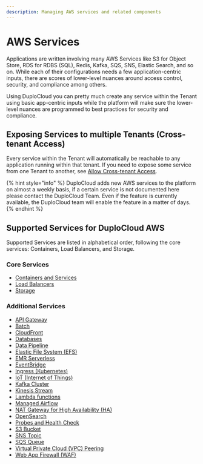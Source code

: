 ```yaml
---
description: Managing AWS services and related components
---
```


# AWS Services

Applications are written involving many AWS Services like S3 for Object Store, RDS for RDBS (SQL), Redis, Kafka, SQS, SNS, Elastic Search, and so on. While each of their configurations needs a few application-centric inputs, there are scores of lower-level nuances around access control, security, and compliance among others.

Using DuploCloud you can pretty much create any service within the Tenant using basic app-centric inputs while the platform will make sure the lower-level nuances are programmed to best practices for security and compliance.&#x20;

## Exposing Services to multiple Tenants (Cross-tenant Access)

Every service within the Tenant will automatically be reachable to any application running within that tenant. If you need to expose some service from one Tenant to another, see [Allow Cross-tenant Access](../../user-administration/access-control/tenant-access/cross-tenant-access.md).

{% hint style="info" %}
DuploCloud adds new AWS services to the platform on almost a weekly basis, if a certain service is not documented here please contact the DuploCloud Team. Even if the feature is currently available, the DuploCloud team will enable the feature in a matter of days.
{% endhint %}

## Supported Services for DuploCloud AWS

Supported Services are listed in alphabetical order, following the core services:  Containers, Load Balancers, and Storage.

### Core Services

* [Containers and Services](containers/)
* [Load Balancers](load-balancers/)
* [Storage](../../aws-user-guide/aws-services/storage/)

### Additional Services

* [API Gateway](../../aws-user-guide/aws-services/api-gateway.md)
* [Batch](../../aws-user-guide/aws-services/batch.md)
* [CloudFront](../../aws-user-guide/aws-services/cloudfront.md)
* [Databases](../../aws-user-guide/aws-services/database/)
* [Data Pipeline](data-pipeline.md)
* [Elastic File System (EFS)](../../aws-user-guide/aws-services/elastic-file-system-efs/)
* [EMR Serverless](emr-serverless.md)
* [EventBridge](../../aws-user-guide/aws-services/cloud-watch.md)
* [Ingress (Kubernetes)](../../kubernetes-overview/ingress-loadbalancer/adding-ingress.md)
* [IoT (Internet of Things)](iot-internet-of-things.md)
* [Kafka Cluster](../../aws-user-guide/aws-services/kafka-cluster.md)
* [Kinesis Stream](kinesis-stream.md)
* [Lambda functions](lambda/)
* [Managed Airflow](managed-airflow.md)
* [NAT Gateway for High Availability (HA)](../../aws-user-guide/aws-services/nat-gateway-for-ha.md)
* [OpenSearch](elasticsearch.md)
* [Probes and Health Check](setting-up-probes.md)
* [S3 Bucket](s3-bucket.md)
* [SNS Topic](sns-topic.md)
* [SQS Queue](sqs-queue.md)
* [Virtual Private Cloud (VPC) Peering ](virtual-private-cloud-vpc-peering.md)
* [Web App Firewall (WAF)](web-application-firewall-waf.md)


